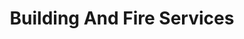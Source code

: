 ---
title: "Building And Fire Services"
url: /whangarei/building-and-fire-services/
shop: Großhandel
---